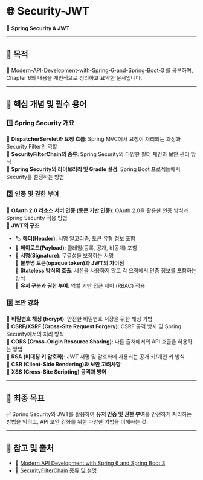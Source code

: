 # 🌐 Security-JWT
🚀 **Spring Security & JWT**

---
## 🎯 목적
📘 [Modern-API-Development-with-Spring-6-and-Spring-Boot-3](https://github.com/PacktPublishing/Modern-API-Development-with-Spring-6-and-Spring-Boot-3/tree/main/Chapter06) 를 공부하며, Chapter 6의 내용을 개인적으로 정리하고 요약한 문서입니다.

---
## 🔑 핵심 개념 및 필수 용어

### 1️⃣ Spring Security 개요
🔹 **DispatcherServlet과 요청 흐름**: Spring MVC에서 요청이 처리되는 과정과 Security Filter의 역할  
🔹 **SecurityFilterChain의 종류**: Spring Security의 다양한 필터 체인과 보안 관리 방식  
🔹 **Spring Security의 라이브러리 및 Gradle 설정**: Spring Boot 프로젝트에서 Security를 설정하는 방법  

### 2️⃣ 인증 및 권한 부여
🔹 **OAuth 2.0 리소스 서버 인증 (토큰 기반 인증)**: OAuth 2.0을 활용한 인증 방식과 Spring Security 적용 방법  
🔹 **JWT의 구조**:
   - 🏷️ **헤더(Header)**: 서명 알고리즘, 토큰 유형 정보 포함
   - 📂 **페이로드(Payload)**: 클레임(등록, 공개, 비공개) 포함
   - 🔏 **서명(Signature)**: 무결성을 보장하는 서명  
🔹 **불투명 토큰(opaque token)과 JWT의 차이점**  
🔹 **Stateless 방식의 호출**: 세션을 사용하지 않고 각 요청에서 인증 정보를 포함하는 방식  
🔹 **유저 구분과 권한 부여**: 역할 기반 접근 제어 (RBAC) 적용  

### 3️⃣ 보안 강화
🔹 **비밀번호 해싱 (bcrypt)**: 안전한 비밀번호 저장을 위한 해싱 기법  
🔹 **CSRF/XSRF (Cross-Site Request Forgery)**: CSRF 공격 방지 및 Spring Security에서의 처리 방식  
🔹 **CORS (Cross-Origin Resource Sharing)**: 다른 출처에서의 API 호출을 허용하는 방법  
🔹 **RSA (비대칭 키 암호화)**: JWT 서명 및 암호화에 사용되는 공개 키/개인 키 방식  
🔹 **CSR (Client-Side Rendering)과 보안 고려사항**  
🔹 **XSS (Cross-Site Scripting) 공격과 방어**  

---
## 🎯 최종 목표
✅ Spring Security와 JWT를 활용하여 **유저 인증 및 권한 부여**를 안전하게 처리하는 방법을 익히고, API 보안 강화를 위한 다양한 기법을 이해하는 것.  

---
## 📌 참고 및 출처
- 📖 [Modern API Development with Spring 6 and Spring Boot 3](https://github.com/PacktPublishing/Modern-API-Development-with-Spring-6-and-Spring-Boot-3)  
- 🔗 [SecurityFilterChain 종류 및 설명](https://docs.spring.io/spring-security/reference/servlet/architecture.html#servlet-security-filters)  

